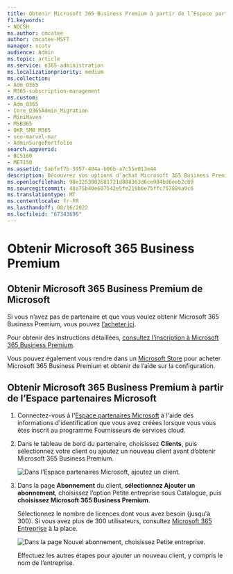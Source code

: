 ```yaml
---
title: Obtenir Microsoft 365 Business Premium à partir de l’Espace partenaires
f1.keywords:
- NOCSH
ms.author: cmcatee
author: cmcatee-MSFT
manager: scotv
audience: Admin
ms.topic: article
ms.service: o365-administration
ms.localizationpriority: medium
ms.collection:
- Adm_O365
- M365-subscription-management
ms.custom:
- Adm_O365
- Core_O365Admin_Migration
- MiniMaven
- MSB365
- OKR_SMB_M365
- seo-marvel-mar
- AdminSurgePortfolio
search.appverid:
- BCS160
- MET150
ms.assetid: 5abfef7b-5957-484a-b06b-a7c55e013e44
description: Découvrez vos options d’achat Microsoft 365 Business Premium et des instructions pas à pas pour l’acheter auprès de l’Espace partenaires Microsoft.
ms.openlocfilehash: 98e3253002681721d888363d6ce984bd6eeb2c09
ms.sourcegitcommit: 48a75b40e607542e5fe219b6e75ffc757804a9c6
ms.translationtype: MT
ms.contentlocale: fr-FR
ms.lasthandoff: 08/16/2022
ms.locfileid: "67343696"
---
```

# <a name="get-microsoft-365-business-premium"></a>Obtenir Microsoft 365 Business Premium

## <a name="get-microsoft-365-business-premium-from-microsoft"></a>Obtenir Microsoft 365 Business Premium de Microsoft

Si vous n’avez pas de partenaire et que vous voulez obtenir Microsoft 365 Business Premium, vous pouvez [l’acheter ici](https://www.microsoft.com/microsoft-365/business).

Pour obtenir des instructions détaillées, [consultez l’inscription à Microsoft 365 Business Premium](sign-up.md).

Vous pouvez également vous rendre dans un [Microsoft Store](https://www.microsoft.com/store/locations/find-a-store?icid=en_US_Store_UH_FAS) pour acheter Microsoft 365 Business Premium et obtenir de l’aide sur la configuration.
  
## <a name="get-microsoft-365-business-premium-from-microsoft-partner-center"></a>Obtenir Microsoft 365 Business Premium à partir de l’Espace partenaires Microsoft

1. Connectez-vous à l'[Espace partenaires Microsoft](https://go.microsoft.com/fwlink/p/?linkid=849910) à l'aide des informations d'identification que vous avez créées lorsque vous vous êtes inscrit au programme Fournisseurs de services cloud. 
    
2. Dans le tableau de bord du partenaire, choisissez **Clients**, puis sélectionnez votre client ou ajoutez un nouveau client avant d’obtenir Microsoft 365 Business Premium.
    
    ![Dans l’Espace partenaires Microsoft, ajoutez un client.](../media/ec807d07-bbd2-411f-8fe1-c644cf9a3882.png)
  
3. Dans la page **Abonnement** du client, **sélectionnez Ajouter un abonnement**, choisissez l’option Petite entreprise sous Catalogue, puis **choisissez Microsoft 365 Business Premium**.
    
    Sélectionnez le nombre de licences dont vous avez besoin (jusqu'à 300). Si vous avez plus de 300 utilisateurs, consultez [Microsoft 365 Entreprise](../enterprise/index.yml) à la place. 
    
    ![Dans la page Nouvel abonnement, choisissez Petite entreprise.](../media/52d99e89-2175-4974-84bb-dd626048541b.png)
  
    Effectuez les autres étapes pour ajouter un nouveau client, y compris le nom de l’entreprise.
